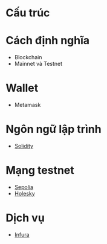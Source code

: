 # **Cấu trúc**

# **Cách định nghĩa**
- Blockchain
- Mainnet và Testnet

# **Wallet**
- Metamask

# **Ngôn ngữ lập trình**
- [Solidity](solidity.md)

# **Mạng testnet**
- [Sepolia](network/sepolia.md)
- [Holesky](https://holesky.ethpandaops.io/)

# **Dịch vụ**
- [Infura](infura.md)
